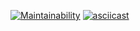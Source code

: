 [![Maintainability](https://api.codeclimate.com/v1/badges/a99a88d28ad37a79dbf6/maintainability)](https://codeclimate.com/github/codeclimate/codeclimate/maintainability)
[![asciicast](https://asciinema.org/a/VHLXY0gLeqYG27xpyZ6LKL1C7.svg)](https://asciinema.org/a/VHLXY0gLeqYG27xpyZ6LKL1C7)